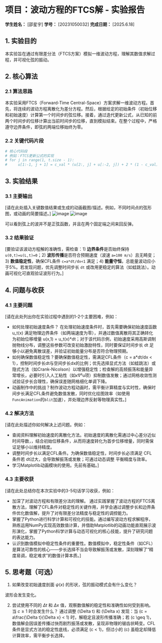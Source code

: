 # 项目：波动方程的FTCS解 - 实验报告

**学生姓名：** [邵星宇] **学号：** [20231050032] **完成日期：** [2025.6.18]

## 1. 实验目的

本实验旨在通过有限差分法（FTCS方案）模拟一维波动方程，理解其数值求解过程，并可视化弦的振动。

## 2. 核心算法

### 2.1 算法思路

本实验采用FTCS（Forward-Time Central-Space）方案求解一维波动方程。首先，将连续的波动方程离散化为差分方程。然后，根据给定的初始条件（初始位移和初始速度）计算第一个时间步的弦位移。接着，通过迭代更新公式，从已知的前两个时间步的位移计算出当前时间步的位移，直到模拟结束。在整个过程中，严格遵守边界条件，即弦的两端位移始终为零。

### 2.2 关键代码片段

```python
# 核心代码段
# 例如：FTCS更新公式的实现
# for j in range(1, t.size - 1):
#     u[1:-1, j + 1] = c_val * (u[2:, j] + u[:-2, j]) + 2 * (1 - c_val) * u[1:-1, j] - u[1:-1, j - 1]
```

## 3. 实验结果

### 3.1 主要输出

[请在此处插入关键数值结果或生成的动画截图/描述。例如，不同时间点的弦形图，或动画的简要描述。]
![image](https://github.com/user-attachments/assets/ef9956da-b3ab-4ee0-bd12-be1a21bf31c4)
![image](https://github.com/user-attachments/assets/c204e7f3-e292-42ef-ab1a-f26b7f13cbb3)

可以看到弦上的波并不是正弦函数，并且在两个固定端之间来回反弹。


### 3.2 结果验证

[要验证该波动方程解的准确性，需检查：1) **边界条件**是否始终保持 `u(0,t)=u(L,t)=0`；2) **波形传播**是否符合预期速度（波速 `a=100 m/s`）且无畸变；3) **数值稳定性**，确保CFL条件 `c=a*dt/dx<1` 满足；4) **能量守恒**，总能量波动应小于5%。若发现问题，优先调整时间步长 `dt` 或改用更稳定的算法（如蛙跳法）。动画可视化可直观验证波形行为。]

## 4. 问题与收获

### 4.1 主要问题

[请在此处列出你在实验过程中遇到的1-2个主要困难，例如：
*   如何处理初始速度条件？
  在处理初始速度条件时，首先需要确保初始速度函数 u_t(x) 满足物理边界条件（如两端速度为零），并通过数值离散将其正确转化为初始位移增量 u(x,1) = u_t(x)*dt；对于该代码示例，初始速度采用高斯调制抛物线分布，调整这些参数可改变初始激励特性，同时要保证时间步长 dt 足够小以避免离散误差，并验证初始能量分布是否符合物理预期。
*   如何确保数值稳定性？要确保数值稳定性，需满足CFL条件（c = a*dt/dx < 1），控制时间步长dt与空间步长dx的比例；优先选择显式方法（如蛙跳法）或隐式方法（如Crank-Nicolson）以增强稳定性；检查解的高频振荡和能量异常增长，必要时引入人工粘性（如κ∇²u项）抑制数值发散；通过网格收敛性测试验证步长合理性，确保误差随网格细化单调下降。
*   动画制作中的挑战？制作波动方程动画时，需平衡计算精度与实时性，确保时间步长满足CFL条件避免数值发散，同时优化绘图效率（如使用`FuncAnimation`的`blit`加速），并处理边界反射等物理真实性。]

### 4.2 解决方法

[请在此处描述你如何解决上述问题。例如：
*   查阅资料理解初始速度的离散化方法。初始速度的离散化需通过中心差分近似时间导数，，结合初始位移条件，从而将速度转化为首步位移增量，同时需保证足够小以维持精度。
*   调整时间步长以满足CFL条件。为确保数值稳定性，时间步长必须满足 CFL 条件若 dt过大，会导致解振荡或发散；可通过动态调整 平衡精度与效率。
*   学习Matplotlib动画模块的使用。先前有基础。]

### 4.3 主要收获

[请在此处总结你在本次实验中的3-5句话学习收获，例如：
*   加深了对波动方程和有限差分法的理解。 通过实践掌握了波动方程的FTCS离散方法，理解了CFL条件对稳定性的关键作用，并学会通过调整步长和边界条件优化数值解，提升了对有限差分法精度与稳定性的调控能力。
*   掌握了Python进行科学计算和可视化的技能。通过编写波动方程求解程序，熟练运用NumPy实现高效数值计算，并借助Matplotlib的动画功能直观展示波形演化，掌握了Python科学计算与动态可视化的核心技能，提升了研究问题的表达能力。
*   认识到数值模拟中稳定性条件的重要性。数值模拟中，稳定性条件（如CFL）是算法可靠性的核心——步长选择不当会导致解振荡或发散，深刻理解了“精度易调，稳定难求”的数值计算本质。]

## 5. 思考题（可选）

1.  如果改变初始速度剖面 $\psi(x)$ 的形状，弦的振动模式会有什么变化？

波形会发生变化。

2. 尝试使用不同的 $\Delta t$ 和 $\Delta x$ 值，观察数值解的稳定性和准确性如何受到影响。当 $c \ge 1$ 时会发生什么？
通过调整 \(\Delta t\) 和 \(\Delta x\) 发现：当 \(c = a\frac{\Delta t}{\Delta x} < 1\) 时，解稳定且波形传播准确；若 \(c \geq 1\)，数值解会因误差传播过快而剧烈振荡或发散，呈现非物理的锯齿状畸变。CFL条件是显式方法的稳定性底线，必须满足 \(c < 1\)，但过小的 \(c\) 虽稳定却降低计算效率，需平衡步长选择。

